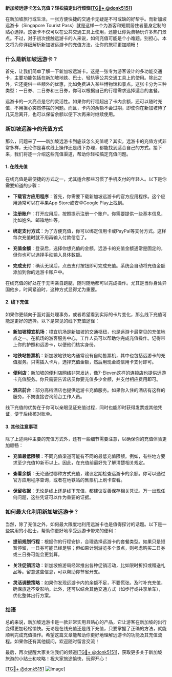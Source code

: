**新加坡远游卡怎么充值？轻松搞定出行烦恼[[TG💪+ @donk5151](https://t.me/s/donk5151)]**

在新加坡旅行或生活，一张方便快捷的交通卡无疑是不可或缺的好帮手。而新加坡远游卡（Singapore Tourist Pass）就是这样一个为游客和短期居住者量身定制的贴心选择。这张卡不仅可以在公共交通工具上使用，还能让你免费畅玩许多热门景点。不过，对于初次接触远游卡的人来说，如何充值可能是个小难题。别担心，本文将为你详细解析新加坡远游卡的充值方法，让你的旅程更加顺畅！

### 什么是新加坡远游卡？

首先，让我们简单了解一下新加坡远游卡。这是一张专为游客设计的多功能交通卡，主要功能包括在新加坡地铁、巴士、轻轨等公共交通工具上的使用。除此之外，它还提供一些额外的优惠，比如免费进入某些博物馆和景点。这张卡分为三种类型：一日券、二日券和三日券，你可以根据自己的行程需求选择适合的套餐。

远游卡的一大亮点是它的灵活性。如果你的行程超出了卡内余额，还可以随时充值，不用担心突然停摆的问题。而且，卡内的余额不会过期，即使你在新加坡待了几天后离开，也可以保留余额以便下次再来时继续使用。

### 新加坡远游卡的充值方式

那么，问题来了——新加坡远游卡到底该怎么充值呢？其实，远游卡的充值方式非常多样，无论你是喜欢线上操作还是线下办理，都能找到适合自己的方式。接下来，我们将逐一介绍这些充值渠道，帮助你轻松搞定充值问题。

#### 1. 在线充值

在线充值是最便捷的方式之一，尤其适合那些习惯了手机支付的年轻人。以下是你需要知道的步骤：

- **下载官方应用程序**：首先，你需要下载新加坡远游卡的官方应用程序。这个应用通常可以在苹果App Store或安卓Google Play上找到。
  
- **注册账户**：打开应用后，按照提示注册一个账户。你需要提供一些基本信息，比如姓名、邮箱地址等。

- **绑定支付方式**：为了方便充值，你可以绑定信用卡或PayPal等支付方式。这样每次充值时就不用再输入付款信息了。

- **充值金额**：登录后，选择你想充值的金额。远游卡的充值金额通常是固定的，但你也可以选择手动输入具体数额。

- **完成支付**：确认无误后，点击支付按钮即可完成充值。系统会自动将充值金额添加到你的远游卡账户中。

在线充值的好处在于无需亲自跑腿，随时随地都可以完成操作。尤其是当你身处异国他乡，时间紧迫时，这种方式显得尤为重要。

#### 2. 线下充值

如果你更倾向于面对面处理事务，或者希望看到实际的卡片变化，那么线下充值可能是更好的选择。以下是常见的线下充值途径：

- **新加坡樟宜机场**：樟宜机场是新加坡的交通枢纽，也是远游卡最常见的充值地点之一。在机场的游客服务中心，工作人员可以帮助你完成充值操作。记得带上你的护照和远游卡，以便他们核实身份。

- **地铁站售票机**：新加坡地铁站内通常设有自助售票机，其中也包括远游卡的充值服务。只需插入卡片，选择充值金额，然后用现金或信用卡支付即可。

- **便利店**：新加坡的便利店网络非常发达，像7-Eleven这样的连锁店也提供远游卡充值服务。你只需要告诉店员你要充值多少金额，并支付相应费用即可。

- **酒店前台**：部分高档酒店也提供远游卡充值服务。如果你入住的酒店有这样的服务，不妨直接咨询前台工作人员。

线下充值的优势在于你可以亲眼见证充值过程，同时也能即时获得发票或其他凭证，便于后续核对账单。

#### 3. 其他注意事项

除了上述两种主要的充值方式外，还有一些细节需要注意，以确保你的充值体验更加顺畅：

- **充值最低限额**：不同充值渠道可能有不同的最低充值限额。例如，有些地方要求至少充值10新币以上。因此，在充值前最好先了解清楚相关规定。

- **查看余额**：无论通过哪种方式充值，建议定期检查远游卡的余额。你可以通过官方应用程序查询，或者在地铁站的售票机上刷卡查看。

- **保留收据**：无论是线上还是线下充值，都建议妥善保存相关凭证。万一出现任何问题，这些凭证可以作为重要的证据。

### 如何最大化利用新加坡远游卡？

当然，除了充值之外，如何最大限度地利用远游卡也是值得探讨的话题。以下是一些实用的小贴士，帮助你更好地享受远游卡带来的便利：

- **提前规划行程**：根据你的行程安排，合理选择远游卡的套餐类型。如果只是短暂停留，一日券可能已经足够；但如果计划游览多个景点，则考虑购买二日券或三日券可能会更划算。

- **关注促销活动**：新加坡旅游局经常推出各种促销活动，比如限时折扣或赠送礼品等。留意这些信息，可以帮助你节省开支。

- **灵活调整策略**：如果你发现远游卡内的余额不足，不要慌张。及时补充充值，确保旅途不受影响。此外，还可以结合其他交通方式（如步行或共享单车），优化整体出行方案。

### 结语

总的来说，新加坡远游卡是一款非常实用且贴心的产品，它让游客在新加坡的出行变得更加轻松愉快。无论是在线充值还是线下充值，只要掌握了正确的方法，就能顺利完成充值操作。希望这篇文章能帮助你更好地理解远游卡的功能及其充值流程。如果你还有其他疑问，欢迎随时留言交流！

最后，再次提醒大家关注我们的频道[[TG💪+ @donk5151](https://t.me/s/donk5151)]，获取更多关于新加坡旅游的小贴士和攻略！祝大家旅途愉快，玩得开心！

[[TG💪+ @donk5151](https://t.me/s/donk5151) ![Image](https://i.postimg.cc/rwNCRYN7/Snipaste-2025-04-30-17-27-05.png)]
